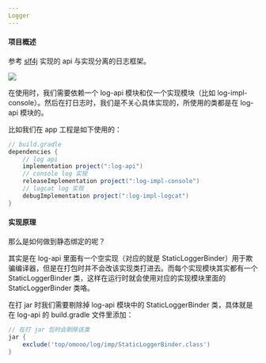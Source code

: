 ```yaml
---
Logger
---
```


#### 项目概述

参考 [slf4j](https://github.com/qos-ch/slf4j) 实现的 api 与实现分离的日志框架。

![](https://i.loli.net/2021/05/11/a7UHbGsECmAdR6j.png)

在使用时，我们需要依赖一个 log-api 模块和仅一个实现模块（比如 log-impl-console）。然后在打日志时，我们是不关心具体实现的，所使用的类都是在 log-api 模块的。

比如我们在 app 工程是如下使用的：

```groovy
// build.gradle
dependencies {
	// log api
    implementation project(":log-api")
    // console log 实现
    releaseImplementation project(":log-impl-console")
    // logcat log 实现
    debugImplementation project(":log-impl-logcat")
}
```

#### 实现原理

那么是如何做到静态绑定的呢？

其实是在 log-api 里面有一个空实现（对应的就是 StaticLoggerBinder）用于欺骗编译器，但是在打包时并不会改该实现类打进去。而每个实现模块其实都有一个 StaticLoggerBinder 类，这样在运行时就会使用对应的实现模块里面的 StaticLoggerBinder 类咯。

在打 jar 时我们需要剔除掉 log-api 模块中的 StaticLoggerBinder 类，具体就是在 log-api 的 build.gradle 文件里添加：

```groovy
// 在打 jar 包时会剔除该类
jar {
    exclude('top/omooo/log/imp/StaticLoggerBinder.class')
}
```

